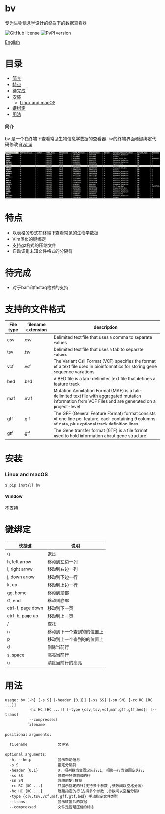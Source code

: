 # bv
专为生物信息学设计的终端下的数据查看器

[![GitHub license](https://img.shields.io/github/license/codechenx/tv.svg)](https://github.com/codechenx/bv/blob/master/LICENSE)
[![PyPI version](https://badge.fury.io/py/bv.svg)](https://badge.fury.io/py/bv)

[English](README.md)
# 目录

- [简介](#简介)
- [特点](#特点)
- [待完成](#待完成)
- [安装](#安装)
  - [Linux and macOS](#Linux-and-macOS)
- [键绑定](#键绑定)
- [用法](#用法)

#### 简介

bv 是一个在终端下查看常见生物信息学数据的查看器. bv的终端界面和键绑定代码修改自[vdtui](https://github.com/saulpw/visidata/blob/stable/visidata/vdtui.py)

 ![Screenshot](screenshots/example.png)



# 特点

- 以表格的形式在终端下查看常见的生物学数据
- Vim类似的键绑定
- 支持gz格式的压缩文件
- 自动识别未知文件格式的分隔符

# 待完成

- 对于bam和fastaq格式的支持


# 支持的文件格式

| File type | filename extension | description                                                  |
| --------- | ------------------ | ------------------------------------------------------------ |
| csv       | .csv               | Delimited text file that uses a comma to separate values     |
| tsv       | .tsv               | Delimited text file that uses a tab to separate values       |
| vcf       | .vcf               | The Variant Call Format (VCF) specifies the format of a text file used in bioinformatics for storing gene sequence variations |
| bed       | .bed               | A BED file  is a tab-delimited text file that defines a feature track |
| maf       | .maf               | Mutation Annotation Format (MAF) is a tab-delimited text file with aggregated mutation information from VCF Files and are generated on a project-level |
| gff       | .gff               | The GFF (General Feature Format) format consists of one line per feature, each containing 9 columns of data, plus optional track definition lines |
| gtf       | .gtf               | The Gene transfer format (GTF) is a file format used to hold information about gene structure |


# 安装


### Linux and macOS
```bash
$ pip install bv
```

#### Window
不支持

# 键绑定
| 快捷键             | 说明                                                 |
| ----------------- | ----------------------------------------------------------- |
| q                 | 退出                                                       |
| h, left arrow     | 移动到左边一列                           |
| l, right arrow    | 移动到右边一列                          |
| j, down arrow     | 移动到下边一行                                |
| k, up             | 移动到上边一行                                  |
| gg, home          | 移动到顶部                                             |
| G, end            | 移动到底部                                          |
| ctrl-f, page down | 移动到下一页                                    |
| ctrl-b, page up   | 移动到上一页                                         |
| /                 | 查找                                               |
| n                 | 移动到下一个查到的的位置上     |
| p                 | 移动到上一个查到的的位置上    |
| d                 | 删除当前行                                          |
| s, space          | 高亮当前行                                       |
| u                 | 清除当前行的高亮 

# 用法

```console
usage: bv [-h] [-s S] [-header {0,1}] [-ss SS] [-sn SN] [-rc RC [RC ...]]
          [-hc HC [HC ...]] [-type {csv,tsv,vcf,maf,gff,gtf,bed}] [--trans]
          [--compressed]
          filename

positional arguments:

  filename              文件名

optional arguments:
  -h, --help            显示帮助信息
  -s S                  指定分隔符
  -header {0,1}         0, 把列数当做固定头行;1, 把第一行当做固定头行;
  -ss SS                忽略带特殊前缀的行
  -sn SN                忽略前N行数据
  -rc RC [RC ...]       只展示指定的行(支持多个参数 ,参数间以空格分隔)
  -hc HC [HC ...]       隐藏指定的行(支持多个参数 ,参数间以空格分隔)
  -type {csv,tsv,vcf,maf,gff,gtf,bed} 手动指定文件类型
  --trans               显示转置后的数据
  --compressed          文件是否是压缩的标志
```